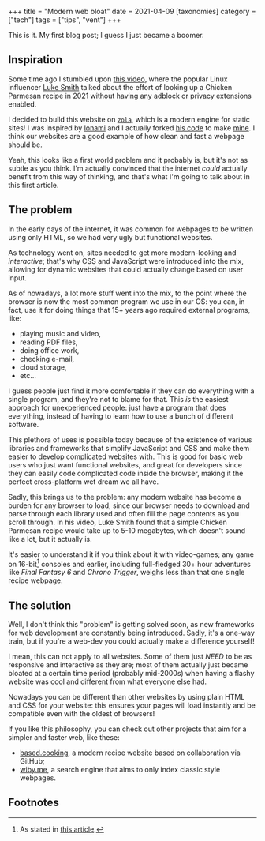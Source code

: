 +++
title = "Modern web bloat"
date = 2021-04-09
[taxonomies]
category = ["tech"]
tags = ["tips", "vent"]
+++

This is it. My first blog post; I guess I just became a boomer.

Inspiration
-----------

Some time ago I stumbled upon [this video](https://odysee.com/@Luke:7/a-demonstration-of-modern-web-bloat:f),
where the popular Linux influencer [Luke Smith](https://lukesmith.xyz)
talked about the effort of looking up a Chicken Parmesan recipe in 2021
without having any adblock or privacy extensions enabled.

I decided to build this website on [`zola`](https://www.getzola.org/),
which is a modern engine for static sites! I was inspired by [lonami](https://lonami.dev/)
and I actually forked [his code](https://github.com/LonamiWebs/lonamiwebs.github.io)
to make [mine](https://github.com/Bi-Rabittoh/birabittoh.github.io). I
think our websites are a good example of how clean and fast a webpage
should be.

Yeah, this looks like a first world problem and it probably is, but it's
not as subtle as you think. I'm actually convinced that the internet
*could* actually benefit from this way of thinking, and that's what I'm
going to talk about in this first article. 



The problem
-----------

In the early days of the internet, it was common for webpages to be
written using only HTML, so we had very ugly but functional websites.

As technology went on, sites needed to get more modern-looking and
_interactive_; that's why CSS and JavaScript were introduced into the
mix, allowing for dynamic websites that could actually change based
on user input.

As of nowadays, a lot more stuff went into the mix, to the point where
the browser is now the most common program we use in our OS: you can, in
fact, use it for doing things that 15+ years ago required external
programs, like:

* playing music and video,
* reading PDF files,
* doing office work,
* checking e-mail,
* cloud storage,
* etc...

I guess people just find it more comfortable if they can do everything
with a single program, and they're not to blame for that. This _is_
the easiest approach for unexperienced people: just have a program that
does everything, instead of having to learn how to use a bunch of
different software.

This plethora of uses is possible today because of the existence of
various libraries and frameworks that simplify JavaScript and CSS and
make them easier to develop complicated websites with.
This is good for basic web users who just want functional websites, and
great for developers since they can easily code complicated code inside
the browser, making it the perfect cross-platform wet dream we all have.

Sadly, this brings us to the problem: any modern website has become a
burden for any browser to load, since our browser needs to download and
parse through each library used and often fill the page contents as you
scroll through.
In his video, Luke Smith found that a simple Chicken Parmesan recipe
would take up to 5-10 megabytes, which doesn't sound like a lot, but it
actually is.

It's easier to understand it if you think about it with video-games;
any game on 16-bit[^gaming-storage] consoles and earlier, including
full-fledged 30+ hour adventures like _Final Fantasy 6_ and _Chrono
Trigger_, weighs less than that one single recipe webpage.


The solution
--------

Well, I don't think this "problem" is getting solved soon, as new
frameworks for web development are constantly being introduced. Sadly,
it's a one-way train, but if you're a web-dev you could actually make a
difference yourself!

I mean, this can not apply to all websites. Some of them just _NEED_ to
be as responsive and interactive as they are; most of them actually just
became bloated at a certain time period (probably mid-2000s) when having
a flashy website was cool and different from what everyone else had.

Nowadays you can be different than other websites by using plain HTML
and CSS for your website: this ensures your pages will load instantly
and be compatible even with the oldest of browsers!

If you like this philosophy, you can check out other projects that aim
for a simpler and faster web, like these:
* [based.cooking](https://based.cooking/), a modern recipe website based
 on collaboration via GitHub;
* [wiby.me](https://wiby.me/), a search engine that aims to only index
classic style webpages.

Footnotes
--------

[^gaming-storage]: As stated in [this article](https://blogs.umass.edu/Techbytes/2014/02/10/history-of-gaming-storage/#attachment_2827).



